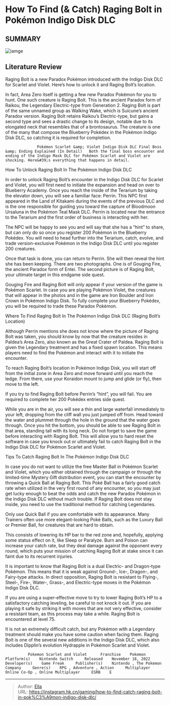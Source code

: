 # How To Find (&amp; Catch) Raging Bolt in Pokémon Indigo Disk DLC


## SUMMARY 

![iamge](https://static1.srcdn.com/wordpress/wp-content/uploads/2023/12/how-to-find-catch-raging-bolt-in-pok-mon-indigo-disk-dlc.jpg)

## Literature Review

Raging Bolt is a new Paradox Pokémon introduced with the Indigo Disk DLC for Scarlet and Violet. Here’s how to unlock it and Raging Bolt’s location.





In fact, Area Zero itself is getting a few new Paradox Pokémon for you to hunt. One such creature is Raging Bolt. This is the ancient Paradox form of Raikou, the Legendary Electric-type from Generation 2. Raging Bolt is part of the same unnamed group as Walking Wake, which is Suicune’s ancient Paradox version. Raging Bolt retains Raikou’s Electric-type, but gains a second type and sees a drastic change to its design, notable due to its elongated neck that resembles that of a brontosaurus. The creature is one of the many that compose the Blueberry Pokédex in the Pokémon Indigo Disk DLC, so catching it is required for completion.




                  Pokémon Scarlet &amp; Violet Indigo Disk DLC Final Boss &amp; Ending Explained (In Detail)   Both the final boss encounter and ending of the Indigo Mask DLC for Pokémon Scarlet and Violet are shocking. Here&#39;s everything that happens in detail.   


 How To Unlock Raging Bolt In The Pokémon Indigo Disk DLC 
         

In order to unlock Raging Bolt’s encounter in the Indigo Disk DLC for Scarlet and Violet, you will first need to initiate the expansion and head on over to Blueberry Academy. Once you reach the inside of the Terarium by taking the elevator down, you will see a familiar face: Perrin. This NPC first appeared in the Land of Kitakami during the events of the previous DLC and is the one responsible for guiding you toward the capture of Bloodmoon Ursaluna in the Pokémon Teal Mask DLC. Perrin is located near the entrance to the Terarium and the first order of business is interacting with her.




The NPC will be happy to see you and will say that she has a “hint” to share, but can only do so once you register 200 Pokémon in the Blueberry Pokédex. You will need to head further into the Terarium, catch, evolve, and trade version-exclusive Pokémon in the Indigo Disk DLC until you register 200 creatures.

Once that task is done, you can return to Perrin. She will then reveal the hint she has been keeping. There are two photographs. One is of Gouging Fire, the ancient Paradox form of Entei. The second picture is of Raging Bolt, your ultimate target in this endgame side quest.



Gouging Fire and Raging Bolt will only appear if your version of the game is Pokémon Scarlet. In case you are playing Pokémon Violet, the creatures that will appear in the photos and in the game are Iron Boulder and Iron Crown in Pokémon Indigo Disk. To fully complete your Blueberry Pokédex, you will be required to trade these Paradox Pokémon.






 Where To Find Raging Bolt In The Pokémon Indigo Disk DLC (Raging Bolt’s Location) 
          




Although Perrin mentions she does not know where the picture of Raging Bolt was taken, you should know by now that the creature resides in Paldea’s Area Zero, also known as the Great Crater of Paldea. Raging Bolt is given the Legendary treatment and has a fixed spawn location. This means players need to find the Pokémon and interact with it to initiate the encounter.

To reach Raging Bolt’s location in Pokémon Indigo Disk, you will start off from the initial zone in Area Zero and move forward until you reach the ledge. From there, use your Koraidon mount to jump and glide (or fly), then move to the left.



If you try to find Raging Bolt before Perrin’s “hint”, you will fail. You are required to complete her 200 Pokédex entries side quest.




While you are in the air, you will see a thin and large waterfall immediately to your left, dropping from the cliff wall you just jumped off from. Head toward the water and plummet through the hole in the ground that the water goes through. Once you hit the bottom, you should be able to see Raging Bolt in that area, standing tall with its long neck. Do not forget to save the game before interacting with Raging Bolt. This will allow you to hard reset the software in case you knock out or ultimately fail to catch Raging Bolt in the Indigo Disk DLC for Pokémon Scarlet and Violet.






 Tips To Catch Raging Bolt In The Pokémon Indigo Disk DLC 
          

In case you do not want to utilize the free Master Ball in Pokémon Scarlet and Violet, which you either obtained through the campaign or through the limited-time Mystery Gift distribution event, you can start the encounter by throwing a Quick Ball at Raging Bolt. This Poké Ball has a fairly good catch rate when utilized in the very first round of any encounter, so you may just get lucky enough to beat the odds and catch the new Paradox Pokémon in the Indigo Disk DLC without much trouble. If Raging Bolt does not stay inside, you need to use the traditional method for catching Legendaries.



Only use Quick Ball if you are comfortable with its appearance. Many Trainers often use more elegant-looking Poké Balls, such as the Luxury Ball or Premier Ball, for creatures that are hard to obtain.







This consists of lowering its HP bar to the red zone and, hopefully, applying some status effect on it, like Sleep or Paralyze. Burn and Poison can increase your catch rate, but they deal damage against the opponent every round, which puts your mission of catching Raging Bolt at stake since it can faint due to its recurrent injuries.

It is important to know that Raging Bolt is a dual Electric- and Dragon-type Pokémon. This means that it is weak against Ground-, Ice-, Dragon-, and Fairy-type attacks. In direct opposition, Raging Bolt is resistant to Flying-, Steel-, Fire-, Water-, Grass-, and Electric-type moves in the Pokémon Indigo Disk DLC.

If you are using a super-effective move to try to lower Raging Bolt’s HP to a satisfactory catching leveling, be careful to not knock it out. If you are playing it safe by striking it with moves that are not very effective, consider a resistant team, as this process may take a while. Raging Bolt is encountered at level 75.

It is not an extremely difficult catch, but any Pokémon with a Legendary treatment should make you have some caution when facing them. Raging Bolt is one of the several new additions in the Indigo Disk DLC, which also includes Dipplin’s evolution Hydrapple in Pokémon Scarlet and Violet.




              Pokemon Scarlet and Violet      Franchise    Pokemon     Platform(s)    Nintendo Switch     Released    November 18, 2022     Developer(s)    Game Freak     Publisher(s)    Nintendo , The Pokemon Company     Genre(s)    RPG , Adventure , Action     Multiplayer    Online Co-Op , Online Multiplayer     ESRB    E      


---

> Author: [Ella](https://instagram.hk.cn/)  
> URL: https://instagram.hk.cn/gaming/how-to-find-catch-raging-bolt-in-pok%C3%A9mon-indigo-disk-dlc/  

